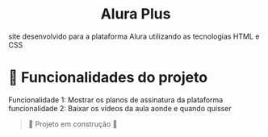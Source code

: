 <h1 align="center"> Alura Plus </h1>

site desenvolvido para a plataforma Alura utilizando as tecnologias HTML e CSS

# :hammer: Funcionalidades do projeto
Funcionalidade 1: Mostrar os planos de assinatura da plataforma
funcionalidade 2: Baixar os vídeos da aula aonde e quando quisser

> :construction: Projeto em construção :construction:
